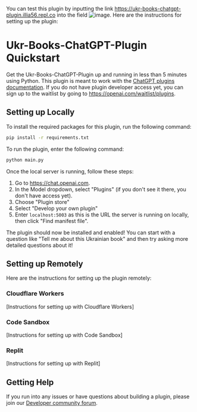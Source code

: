  You can test this plugin by inputting the link https://ukr-books-chatgpt-plugin.illia56.repl.co into the field ![image](https://github.com/Illia-the-coder/Ukr-Books-ChatGPT-Plugin/assets/101904816/9d246a23-969a-44f8-9f2a-422928b6cbe4). Here are the instructions for setting up the plugin:
 
# Ukr-Books-ChatGPT-Plugin Quickstart
Get the Ukr-Books-ChatGPT-Plugin up and running in less than 5 minutes using Python. This plugin is meant to work with the [ChatGPT plugins documentation](https://platform.openai.com/docs/plugins). If you do not have plugin developer access yet, you can sign up to the waitlist by going to https://openai.com/waitlist/plugins.
 
## Setting up Locally
To install the required packages for this plugin, run the following command:
```bash
pip install -r requirements.txt
```
To run the plugin, enter the following command:
```bash
python main.py
```
Once the local server is running, follow these steps:
1. Go to https://chat.openai.com.
2. In the Model dropdown, select "Plugins" (if you don't see it there, you don't have access yet).
3. Choose "Plugin store"
4. Select "Develop your own plugin"
5. Enter `localhost:5003` as this is the URL the server is running on locally, then click "Find manifest file".
 
The plugin should now be installed and enabled! You can start with a question like "Tell me about this Ukrainian book" and then try asking more detailed questions about it!
 
## Setting up Remotely
Here are the instructions for setting up the plugin remotely:
 
### Cloudflare Workers
[Instructions for setting up with Cloudflare Workers]
 
### Code Sandbox
[Instructions for setting up with Code Sandbox]
 
### Replit
[Instructions for setting up with Replit]
 
## Getting Help
If you run into any issues or have questions about building a plugin, please join our [Developer community forum](https://community.openai.com/c/chat-plugins/20).
